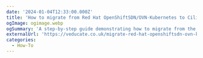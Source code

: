 ```yaml
---
date: '2024-01-04T12:33:00.000Z'
title: 'How to migrate from Red Hat OpenShiftSDN/OVN-Kubernetes to Cilium'
ogImage: ogimage.webp
ogSummary: 'A step-by-step guide demonstrating how to migrate from the traditional OpenShiftSDN or OVN-Kubernetes to Cilium, exploring the advantages and considerations along the way'
externalUrl: 'https://veducate.co.uk/migrate-red-hat-openshiftsdn-ovn-kubernetes-cilium/'
categories:
  - How-To
---
```

